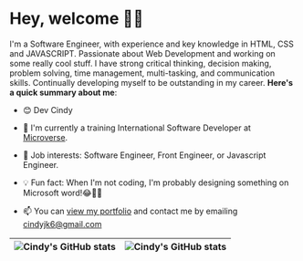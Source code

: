 # Hey, welcome 👋🏾

I'm a Software Engineer, with experience and key knowledge in HTML, CSS and JAVASCRIPT.  Passionate about Web Development and working on some really cool stuff.  I have  strong critical thinking, decision making, problem solving, time management, multi-tasking, and communication skills. Continually developing myself to be outstanding in my career. 
**Here's a quick summary about me**:

- 😊 Dev Cindy
- 🌱 I'm currently a training International Software Developer at [Microverse](https://www.microverse.org/gclid=CjwKCAiAv9ucBhBXEiwA6N8nYF1ek2YLu_oJwcm8deytCMgQZaRPb8Gr4PMtrxXRv49nRy7mnvrwUxoCJw4QAvD_BwE).

- 💼 Job interests: Software Engineer, Front Engineer, or Javascript Engineer.
- 💡 Fun fact: When I'm not coding, I'm probably designing something on Microsoft word!😂🤣🤣
- 📫 You can [view my portfolio](https://cindykandie.xyz) and contact me by emailing cindyjk6@gmail.com


| <img align="center" src="https://github-readme-stats.vercel.app/api?username=cindykandie&show_icons=true&include_all_commits=true&hide_border=true" alt="Cindy's GitHub stats" /> | <img align="center" src="https://github-readme-stats.vercel.app/api/top-langs/?username=cindykandie&langs_count=8&layout=compact&hide_border=true" alt="Cindy's GitHub stats" /> |
| ------------- | ------------- |
